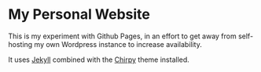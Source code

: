 # **My Personal Website**  
This is my experiment with Github Pages, in an effort to get away from self-hosting my own Wordpress instance to increase availability. 

It uses [Jekyll](https://jekyllrb.com/) combined with the [Chirpy](https://chirpy.cotes.page/) theme installed.
